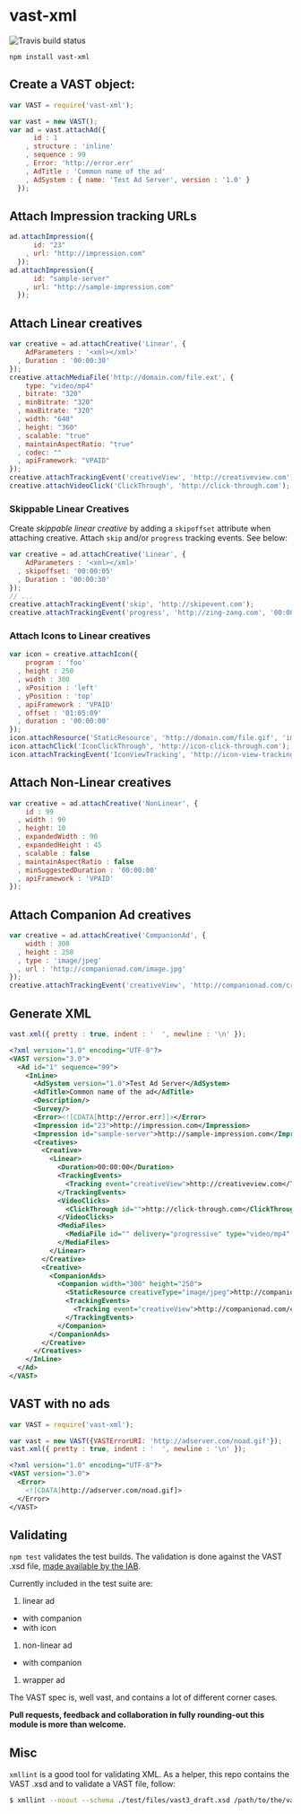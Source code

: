 # vast-xml

![Travis build status](https://api.travis-ci.org/tbuchok/vast-xml.png)

```
npm install vast-xml
```

## Create a VAST object:

```javascript
var VAST = require('vast-xml');

var vast = new VAST();
var ad = vast.attachAd({ 
      id : 1
    , structure : 'inline'
    , sequence : 99
    , Error: 'http://error.err'
    , AdTitle : 'Common name of the ad'
    , AdSystem : { name: 'Test Ad Server', version : '1.0' }
  });
```

## Attach Impression tracking URLs

```javascript
ad.attachImpression({
      id: "23"
    , url: "http://impression.com"
  });
ad.attachImpression({
      id: "sample-server"
    , url: "http://sample-impression.com"
  });
```

## Attach Linear creatives

```javascript
var creative = ad.attachCreative('Linear', {
    AdParameters : '<xml></xml>'
  , Duration : '00:00:30'
});
creative.attachMediaFile('http://domain.com/file.ext', {
    type: "video/mp4"
  , bitrate: "320"
  , minBitrate: "320"
  , maxBitrate: "320"
  , width: "640"
  , height: "360"
  , scalable: "true"
  , maintainAspectRatio: "true"
  , codec: ""
  , apiFramework: "VPAID"
});
creative.attachTrackingEvent('creativeView', 'http://creativeview.com');
creative.attachVideoClick('ClickThrough', 'http://click-through.com');
```

### Skippable Linear Creatives

Create _skippable linear creative_ by adding a `skipoffset` attribute when attaching creative. Attach `skip` and/or `progress` tracking events. See below:

```javascript
var creative = ad.attachCreative('Linear', {
    AdParameters : '<xml></xml>'
  , skipoffset: '00:00:05'
  , Duration : '00:00:30'
});
// ...
creative.attachTrackingEvent('skip', 'http://skipevent.com');
creative.attachTrackingEvent('progress', 'http://zing-zang.com', '00:00:15.000');
```

### Attach Icons to Linear creatives

```javascript
var icon = creative.attachIcon({ 
    program : 'foo'
  , height : 250
  , width : 300
  , xPosition : 'left'
  , yPosition : 'top'
  , apiFramework : 'VPAID'
  , offset : '01:05:09'
  , duration : '00:00:00'
});
icon.attachResource('StaticResource', 'http://domain.com/file.gif', 'image/gif');
icon.attachClick('IconClickThrough', 'http://icon-click-through.com');
icon.attachTrackingEvent('IconViewTracking', 'http://icon-view-tracking.com');
```

## Attach Non-Linear creatives

```javascript
var creative = ad.attachCreative('NonLinear', {
    id : 99
  , width : 90
  , height: 10
  , expandedWidth : 90
  , expandedHeight : 45
  , scalable : false
  , maintainAspectRatio : false
  , minSuggestedDuration : '00:00:00'
  , apiFramework : 'VPAID'
});
```

## Attach Companion Ad creatives

```javascript
var creative = ad.attachCreative('CompanionAd', { 
    width : 300
  , height : 250
  , type : 'image/jpeg'
  , url : 'http://companionad.com/image.jpg' 
});
creative.attachTrackingEvent('creativeView', 'http://companionad.com/creativeView');
```

## Generate XML

```javascript
vast.xml({ pretty : true, indent : '  ', newline : '\n' });
```

```xml
<?xml version="1.0" encoding="UTF-8"?>
<VAST version="3.0">
  <Ad id="1" sequence="99">
    <InLine>
      <AdSystem version="1.0">Test Ad Server</AdSystem>
      <AdTitle>Common name of the ad</AdTitle>
      <Description/>
      <Survey/>
      <Error><![CDATA[http://error.err]]></Error>
      <Impression id="23">http://impression.com</Impression>
      <Impression id="sample-server">http://sample-impression.com</Impression>
      <Creatives>
        <Creative>
          <Linear>
            <Duration>00:00:00</Duration>
            <TrackingEvents>
              <Tracking event="creativeView">http://creativeview.com</Tracking>
            </TrackingEvents>
            <VideoClicks>
              <ClickThrough id="">http://click-through.com</ClickThrough>
            </VideoClicks>
            <MediaFiles>
              <MediaFile id="" delivery="progressive" type="video/mp4" bitrate="320" minBitrate="320" maxBitrate="320" width="640" height="360" scalable="true" maintainAspectRatio="true" codec="" apiFramework="">http://domain.com/file.ext</MediaFile>
            </MediaFiles>
          </Linear>
        </Creative>
        <Creative>
          <CompanionAds>
            <Companion width="300" height="250">
              <StaticResource creativeType="image/jpeg">http://companionad.com/image.jpg</StaticResource>
              <TrackingEvents>
                <Tracking event="creativeView">http://companionad.com/creativeView</Tracking>
              </TrackingEvents>
            </Companion>
          </CompanionAds>
        </Creative>
      </Creatives>
    </InLine>
  </Ad>
</VAST>
```

## VAST with no ads

```javascript
var VAST = require('vast-xml');

var vast = new VAST({VASTErrorURI: 'http://adserver.com/noad.gif'});
vast.xml({ pretty : true, indent : '  ', newline : '\n' });
```

```xml
<?xml version="1.0" encoding="UTF-8"?>
<VAST version="3.0">
  <Error>
    <![CDATA[http://adserver.com/noad.gif]>
  </Error>
</VAST>
```

## Validating

`npm test` validates the test builds. The validation is done against the VAST .xsd file, [made available by the IAB](http://www.iab.net/vast).

Currently included in the test suite are: 

1. linear ad 
  * with companion
  * with icon
1. non-linear ad
  * with companion
1. wrapper ad

The VAST spec is, well vast, and contains a lot of different corner cases. 

**Pull requests, feedback and collaboration in fully rounding-out this module is more than welcome.**

## Misc

`xmllint` is a good tool for validating XML. As a helper, this repo contains the VAST .xsd and to validate a VAST file, follow:

```bash
$ xmllint --noout --schema ./test/files/vast3_draft.xsd /path/to/the/vast.xml
```
